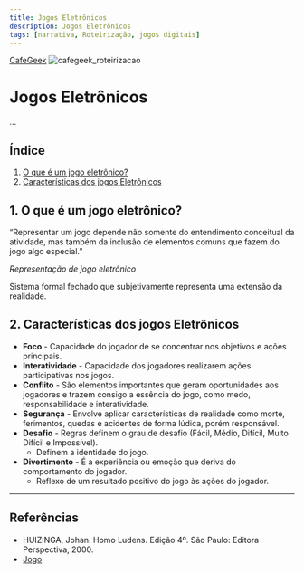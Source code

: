 ```yaml
---
title: Jogos Eletrônicos
description: Jogos Eletrônicos
tags: [narrativa, Roteirização, jogos digitais]
---
```

[CafeGeek](https://myerco.github.io/unreal-engine)
![cafegeek_roteirizacao](imagens/cafegeek_roteirizacao.jpg)

# Jogos Eletrônicos
...

## Índice
1. [O que é um jogo eletrônico?](#1)
1. [Características dos jogos Eletrônicos](#2)

<a name="1"></a>
## 1. O que é um jogo eletrônico?
“Representar um jogo depende não somente do entendimento conceitual da atividade, mas também da inclusão de elementos comuns que fazem do jogo algo especial.”

*Representação de jogo eletrônico*

Sistema formal fechado que subjetivamente representa uma extensão da realidade.

<a name="2"></a>
## 2. Características dos jogos Eletrônicos
- **Foco** - Capacidade do jogador de se concentrar nos objetivos e ações principais.
- **Interatividade** - Capacidade dos jogadores realizarem ações participativas nos jogos.
- **Conflito** - São elementos importantes que geram oportunidades aos jogadores e trazem consigo a essência do jogo, como medo, responsabilidade e interatividade.
- **Segurança** - Envolve aplicar características de realidade como morte, ferimentos, quedas e acidentes de forma lúdica, porém responsável.
- **Desafio** - Regras definem o grau de desafio (Fácil, Médio, Difícil, Muito Difícil e Impossível).
  - Definem a identidade do jogo.
- **Divertimento** - É a experiência ou emoção que deriva do comportamento do jogador.
  - Reflexo de um resultado positivo do jogo às ações do jogador.

***
## Referências
<a name="r3"></a>
- HUIZINGA, Johan. Homo Ludens. Edição 4º. São Paulo: Editora Perspectiva, 2000.
- [Jogo](https://pt.wikipedia.org/wiki/Jogo)
